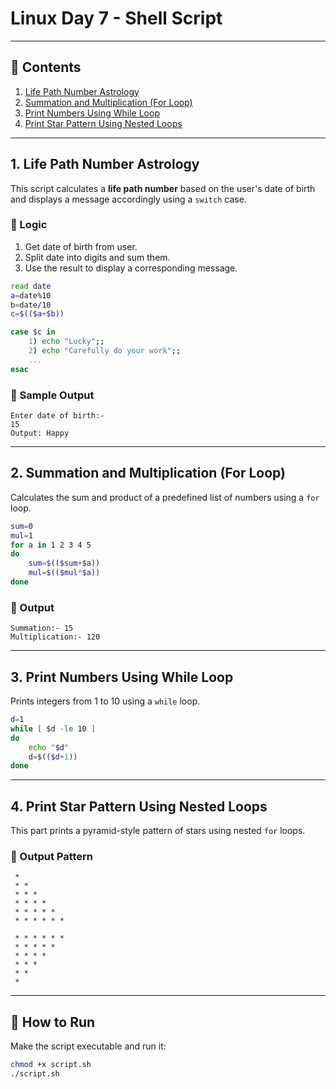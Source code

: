 
# Linux Day 7 - Shell Script

---

## 📌 Contents

1. [Life Path Number Astrology](#1-life-path-number-astrology)
2. [Summation and Multiplication (For Loop)](#2-summation-and-multiplication-for-loop)
3. [Print Numbers Using While Loop](#3-print-numbers-using-while-loop)
4. [Print Star Pattern Using Nested Loops](#4-print-star-pattern-using-nested-loops)

---

## 1. Life Path Number Astrology

This script calculates a **life path number** based on the user's date of birth and displays a message accordingly using a `switch` case.

### 🔢 Logic

1. Get date of birth from user.
2. Split date into digits and sum them.
3. Use the result to display a corresponding message.

```bash
read date
a=date%10
b=date/10
c=$(($a+$b))

case $c in
    1) echo "Lucky";;
    2) echo "Carefully do your work";;
    ...
esac
```

### 💬 Sample Output

```
Enter date of birth:- 
15
Output: Happy
```

---

## 2. Summation and Multiplication (For Loop)

Calculates the sum and product of a predefined list of numbers using a `for` loop.

```bash
sum=0
mul=1
for a in 1 2 3 4 5
do
    sum=$(($sum+$a))
    mul=$(($mul*$a))
done
```

### 💬 Output

```
Summation:- 15
Multiplication:- 120
```

---

## 3. Print Numbers Using While Loop

Prints integers from 1 to 10 using a `while` loop.

```bash
d=1
while [ $d -le 10 ]
do
    echo "$d"
    d=$(($d+1))
done
```

---

## 4. Print Star Pattern Using Nested Loops

This part prints a pyramid-style pattern of stars using nested `for` loops.

### 🔺 Output Pattern

```
 * 
 * * 
 * * * 
 * * * * 
 * * * * * 
 * * * * * * 

 * * * * * * 
 * * * * * 
 * * * * 
 * * * 
 * * 
 * 
```

---

## 🚀 How to Run

Make the script executable and run it:

```bash
chmod +x script.sh
./script.sh
```
